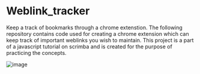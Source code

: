 # Weblink_tracker
Keep a track of bookmarks through a chrome extenstion.
The following repository contains code used for creating a chrome extension which can keep track of important weblinks you wish to maintain. This project is a part of a javascript tutorial on scrimba and is created for the purpose of practicing the concepts.


![image](https://user-images.githubusercontent.com/57411432/163238163-10543302-3825-4ccc-ad4d-5727c943747c.png)
